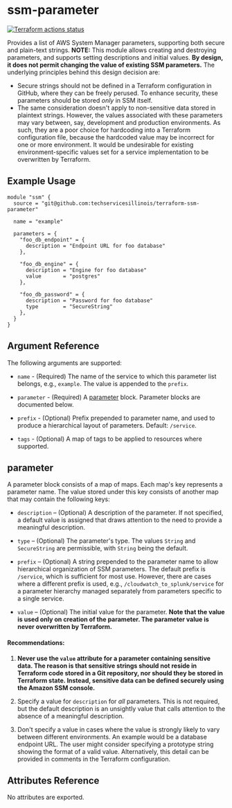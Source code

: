# ssm-parameter

[![Terraform actions status](https://github.com/techservicesillinois/terraform-aws-ssm-parameter/workflows/terraform/badge.svg)](https://github.com/techservicesillinois/terraform-aws-ssm-parameter/actions)

Provides a list of AWS System Manager parameters, supporting
both secure and plain-text strings. **NOTE:** This module
allows creating and destroying parameters, and supports setting
descriptions and initial values. **By design, it does not permit
changing the value of existing SSM parameters.**
The underlying principles behind this design decision are:

* Secure strings should not be defined in a Terraform configuration in GitHub, where they can be freely perused. To enhance security, these parameters should be stored *only* in SSM itself.
* The same consideration doesn't apply to non-sensitive data stored in plaintext strings. However, the values associated with these parameters may vary between, say, development and production environments. As such, they are a poor choice for hardcoding into a Terraform configuration file, because the hardcoded value may be incorrect for one or more environment. It would be undesirable for existing environment-specific values set for a service implementation to be overwritten by Terraform.

Example Usage
-----------------

```hcl
module "ssm" {
  source = "git@github.com:techservicesillinois/terraform-ssm-parameter"

  name = "example"

  parameters = {
    "foo_db_endpoint" = {
      description = "Endpoint URL for foo database"
    },

    "foo_db_engine" = {
      description = "Engine for foo database"
      value       = "postgres"
    },

    "foo_db_password" = {
      description = "Password for foo database"
      type        = "SecureString"
    },
  }
}
```

Argument Reference
-----------------

The following arguments are supported:

* `name` - (Required) The name of the service to which this parameter list belongs, e.g., `example`. The value is appended to the `prefix`.

* `parameter` - (Required) A [parameter](#parameter) block. Parameter blocks are documented below.

* `prefix` - (Optional) Prefix prepended to parameter name, and used to produce a hierarchical layout of parameters. Default: `/service`.

* `tags` - (Optional) A map of tags to be applied to resources where supported.

parameter
---------

A parameter block consists of a map of maps. Each map's key represents
a parameter name. The value stored under this key consists of another
map that may contain the following keys:

* `description` – (Optional) A description of the parameter. If not specified, a default value is assigned that draws attention to the need to provide a meaningful description.

* `type` – (Optional) The parameter's type. The values `String` and
`SecureString` are permissible, with `String` being the default.

* `prefix` – (Optional) A string prepended to the parameter name to allow hierarchical organization of SSM parameters. The default prefix is `/service`, which is sufficient for most use. However, there are cases where a different prefix is used, e.g., `/cloudwatch_to_splunk/service` for a parameter hierarchy managed separately from parameters specific to a single service.

* `value` – (Optional) The initial value for the parameter. **Note that
the value is used only on creation of the parameter. The parameter value is never overwritten by Terraform.**

#### Recommendations:

1. **Never use the `value` attribute for a parameter containing sensitive data. The reason is that sensitive strings should not reside in Terraform code stored in a Git repository, nor should they be stored in Terraform state. Instead, sensitive data can be defined securely using the Amazon SSM console.**

2. Specify a value for `description` for *all* parameters. This is not required, but the default description is an unsightly value that calls attention to the absence of a meaningful description.

3. Don't specify a value in cases where the value is strongly likely to vary between different environments. An example would be a database endpoint URL. The user might consider specifying a prototype string showing the format of a valid value. Alternatively, this detail can be provided in comments in the Terraform configuration.

Attributes Reference
--------------------

No attributes are exported.
